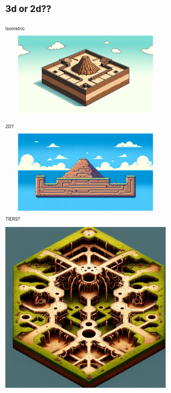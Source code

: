 # 3d or 2d??

\
Isometric

<figure><img src=".gitbook/assets/image (7).png" alt=""><figcaption></figcaption></figure>

\
2D?

<figure><img src=".gitbook/assets/image (6).png" alt=""><figcaption></figcaption></figure>

TIERS?\
\
![](<.gitbook/assets/image (8).png>)
